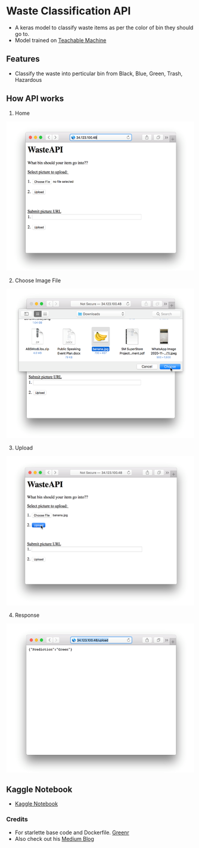 # Waste Classification API
- A keras model to classify waste items as per the color of bin they should go to. 
- Model trained on [Teachable Machine](https://teachablemachine.withgoogle.com)

## Features
- Classify the waste into perticular bin from Black, Blue, Green, Trash, Hazardous

## How API works
1. Home
<img src="https://github.com/vir007/Waste-Navigator-model/blob/master/Screenshot/1.png" height="400" width="auto" alt="Home Screen of App" />

2. Choose Image File
<img src="https://github.com/vir007/Waste-Navigator-model/blob/master/Screenshot/2.png" height="400" width="auto" alt="Home Screen of App" />

3. Upload
<img src="https://github.com/vir007/Waste-Navigator-model/blob/master/Screenshot/3.png" height="400" width="auto" alt="Home Screen of App" />

4. Response
<img src="https://github.com/vir007/Waste-Navigator-model/blob/master/Screenshot/4.png" height="400" width="auto" alt="Home Screen of App" />

## Kaggle Notebook
- [Kaggle Notebook](https://www.kaggle.com/viralpatel07/waste-classification-deliverable-1)

### Credits
- For starlette base code and Dockerfile. [Greenr](https://github.com/btphan95/greenr-tutorial)
- Also check out his [Medium Blog](https://towardsdatascience.com/10-minutes-to-deploying-a-deep-learning-model-on-google-cloud-platform-13fa56a266ee)
